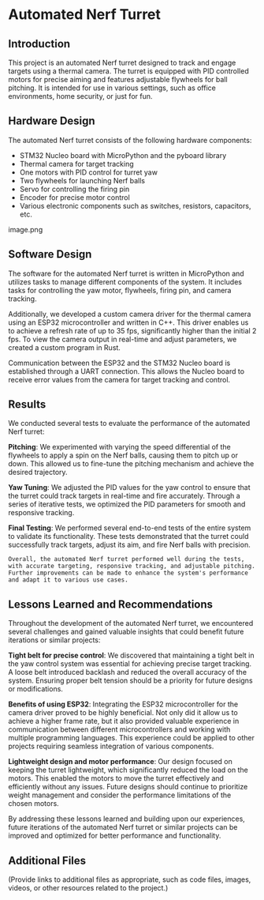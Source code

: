 # Automated Nerf Turret

## Introduction
This project is an automated Nerf turret designed to track and engage targets using a thermal camera. The turret is equipped with PID controlled motors for precise aiming and features adjustable flywheels for ball pitching. It is intended for use in various settings, such as office environments, home security, or just for fun.

## Hardware Design
The automated Nerf turret consists of the following hardware components:

- STM32 Nucleo board with MicroPython and the pyboard library
- Thermal camera for target tracking
- One motors with PID control for turret yaw 
- Two flywheels for launching Nerf balls
- Servo for controlling the firing pin
- Encoder for precise motor control
- Various electronic components such as switches, resistors, capacitors, etc.

image.png

## Software Design
The software for the automated Nerf turret is written in MicroPython and utilizes tasks to manage different components of the system. It includes tasks for controlling the yaw motor, flywheels, firing pin, and camera tracking.

Additionally, we developed a custom camera driver for the thermal camera using an ESP32 microcontroller and written in C++. This driver enables us to achieve a refresh rate of up to 35 fps, significantly higher than the initial 2 fps. To view the camera output in real-time and adjust parameters, we created a custom program in Rust.

Communication between the ESP32 and the STM32 Nucleo board is established through a UART connection. This allows the Nucleo board to receive error values from the camera for target tracking and control.


## Results
We conducted several tests to evaluate the performance of the automated Nerf turret:

**Pitching**: 
    We experimented with varying the speed differential of the flywheels to apply a spin on the Nerf balls, causing them to pitch up or down. This allowed us to fine-tune the pitching mechanism and achieve the desired trajectory.

**Yaw Tuning**: 
    We adjusted the PID values for the yaw control to ensure that the turret could track targets in real-time and fire accurately. Through a series of iterative tests, we optimized the PID parameters for smooth and responsive tracking.

**Final Testing**: 
    We performed several end-to-end tests of the entire system to validate its functionality. These tests demonstrated that the turret could successfully track targets, adjust its aim, and fire Nerf balls with precision.

    Overall, the automated Nerf turret performed well during the tests, with accurate targeting, responsive tracking, and adjustable pitching. Further improvements can be made to enhance the system's performance and adapt it to various use cases.

## Lessons Learned and Recommendations
Throughout the development of the automated Nerf turret, we encountered several challenges and gained valuable insights that could benefit future iterations or similar projects:

**Tight belt for precise control**: We discovered that maintaining a tight belt in the yaw control system was essential for achieving precise target tracking. A loose belt introduced backlash and reduced the overall accuracy of the system. Ensuring proper belt tension should be a priority for future designs or modifications.

**Benefits of using ESP32**: Integrating the ESP32 microcontroller for the camera driver proved to be highly beneficial. Not only did it allow us to achieve a higher frame rate, but it also provided valuable experience in communication between different microcontrollers and working with multiple programming languages. This experience could be applied to other projects requiring seamless integration of various components.

**Lightweight design and motor performance**: Our design focused on keeping the turret lightweight, which significantly reduced the load on the motors. This enabled the motors to move the turret effectively and efficiently without any issues. Future designs should continue to prioritize weight management and consider the performance limitations of the chosen motors.

By addressing these lessons learned and building upon our experiences, future iterations of the automated Nerf turret or similar projects can be improved and optimized for better performance and functionality.

## Additional Files
(Provide links to additional files as appropriate, such as code files, images, videos, or other resources related to the project.)
